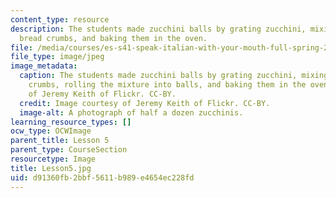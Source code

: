 ```yaml
---
content_type: resource
description: The students made zucchini balls by grating zucchini, mixing them with
  bread crumbs, and baking them in the oven.
file: /media/courses/es-s41-speak-italian-with-your-mouth-full-spring-2012/d91360fb2bbf5611b989e4654ec228fd_Lesson5.jpg
file_type: image/jpeg
image_metadata:
  caption: The students made zucchini balls by grating zucchini, mixing it with bread
    crumbs, rolling the mixture into balls, and baking them in the oven. Image courtesy
    of Jeremy Keith of Flickr. CC-BY.
  credit: Image courtesy of Jeremy Keith of Flickr. CC-BY.
  image-alt: A photograph of half a dozen zucchinis.
learning_resource_types: []
ocw_type: OCWImage
parent_title: Lesson 5
parent_type: CourseSection
resourcetype: Image
title: Lesson5.jpg
uid: d91360fb-2bbf-5611-b989-e4654ec228fd
---
```

